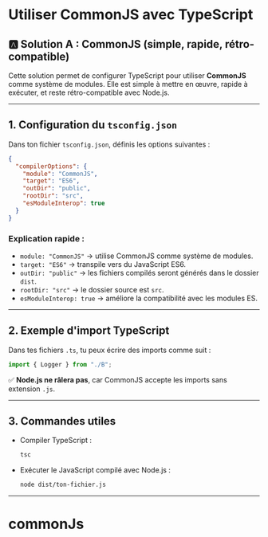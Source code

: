 # Utiliser CommonJS avec TypeScript

## 🅰️ Solution A : CommonJS (simple, rapide, rétro-compatible)

Cette solution permet de configurer TypeScript pour utiliser **CommonJS** comme système de modules. Elle est simple à mettre en œuvre, rapide à exécuter, et reste rétro-compatible avec Node.js.

---

## 1. Configuration du `tsconfig.json`

Dans ton fichier `tsconfig.json`, définis les options suivantes :

```json
{
  "compilerOptions": {
    "module": "CommonJS",
    "target": "ES6",
    "outDir": "public",
    "rootDir": "src",
    "esModuleInterop": true
  }
}
```

### Explication rapide :

- `module: "CommonJS"` → utilise CommonJS comme système de modules.
- `target: "ES6"` → transpile vers du JavaScript ES6.
- `outDir: "public"` → les fichiers compilés seront générés dans le dossier `dist`.
- `rootDir: "src"` → le dossier source est `src`.
- `esModuleInterop: true` → améliore la compatibilité avec les modules ES.

---

## 2. Exemple d'import TypeScript

Dans tes fichiers `.ts`, tu peux écrire des imports comme suit :

```ts
import { Logger } from "./B";
```

✅ **Node.js ne râlera pas**, car CommonJS accepte les imports sans extension `.js`.

---

## 3. Commandes utiles

- Compiler TypeScript :

  ```bash
  tsc
  ```

- Exécuter le JavaScript compilé avec Node.js :
  ```bash
  node dist/ton-fichier.js
  ```

---
# commonJs
